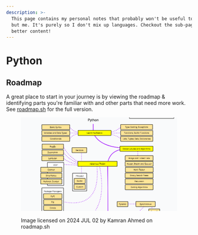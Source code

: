 ```yaml
---
description: >-
  This page contains my personal notes that probably won't be useful to anyone
  but me. It's purely so I don't mix up languages. Checkout the sub-pages for
  better content!
---
```


# Python

## Roadmap

A great place to start in your journey is by viewing the roadmap & identifying parts you're familiar with and other parts that need more work. See [roadmap.sh](https://roadmap.sh) for the full version.

<figure><img src="../../../../.gitbook/assets/image (1) (1) (1) (1) (1) (1) (1) (1) (1) (1) (1) (1) (1) (1) (1) (1) (1) (1) (1) (1) (1) (1) (1) (1) (1) (1) (1).png" alt=""><figcaption><p>Image licensed on 2024 JUL 02 by Kamran Ahmed on roadmap.sh</p></figcaption></figure>
